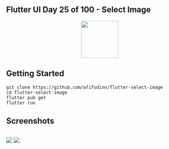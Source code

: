 ## Flutter UI Day 25 of 100 - Select Image

<p align="center">
  <img src="https://avatars.githubusercontent.com/u/94339143?v=4" width=100/>
</p>

## Getting Started

```
git clone https://github.com/afifudinn/flutter-select-image
cd flutter-select-image
flutter pub get
flutter run
```

## Screenshots

<p style="float: left;">
  <img src="https://github.com/afifudinx/Flutter-Example/Old/flutter-select-image/blob/main/screenshots/1.png"/>
  <img src="https://github.com/afifudinx/Flutter-Example/Old/flutter-select-image/blob/main/screenshots/2.png"/>
</p>
